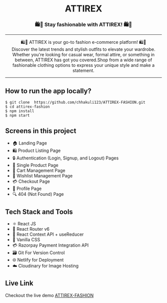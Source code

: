   <div align="center">
    <h1>ATTIREX</h1>
     <h3 >
      🛍️👗 Stay fashionable with ATTIREX! 🛍️👗
    </h3>
    <hr/>
    <div>
    <p >
      <span>  🛍️💃 ATTIREX is your go-to fashion e-commerce platform!   🛍️💃</span><br/>
      Discover the latest trends and stylish outfits to elevate your wardrobe. Whether you're looking for casual wear, formal attire, or something in between, ATTIREX has got you covered.Shop from a wide range of fashionable clothing options to express your unique style and make a statement.
    </p>
    </div>
  </div>


<hr/>
  
  <h2>How to run the app locally?</h2>


```
$ git clone  https://github.com/chhakuli123/ATTIREX-FASHION.git
$ cd attirex-fashion
$ npm install
$ npm start
```
<h2> Screens in this project</h2>

- 🏠 Landing Page
- 🛍️ Product Listing Page
- 🔒 Authentication (Login, Signup, and Logout) Pages
- 📄 Single Product Page
- 🛒 Cart Management Page
- 💭 Wishlist Management Page
- 💳 Checkout Page
- 👤 Profile Page
- 🔍 404 (Not Found) Page

<h2> Tech Stack and Tools</h2>

- ⚛️ React JS
- 🚦 React Router v6
- 🔄 React Context API + useReducer
- 🎨 Vanilla CSS 
- 💳 Razorpay Payment Integration API
- 🗃️ Git For Version Control
- 🌐 Netlify for Deployment
- ☁️ Cloudinary for Image Hosting

## Live Link
Checkout the live demo [ATTIREX-FASHION](https://attirex-fashion.netlify.app/)



